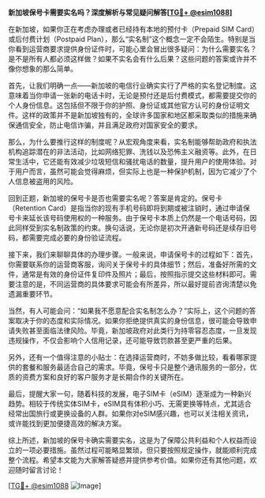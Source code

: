 **新加坡保号卡需要实名吗？深度解析与常见疑问解答[[TG💪+ @esim1088](https://t.me/s/esim1088)]**

在新加坡，如果你正在考虑办理或者已经持有本地的预付卡（Prepaid SIM Card）或后付费计划（Postpaid Plan），那么“实名制”这个概念一定不会陌生。特别是当你看到运营商要求提供身份证件时，可能心里会冒出很多疑问：为什么需要实名？是不是所有人都必须这样做？如果不实名会有什么后果？这些问题的答案或许并不像你想象的那么简单。

首先，让我们明确一点——新加坡的电信行业确实实行了严格的实名登记制度。这意味着当你申请一张新的电话卡时，无论是预付还是后付费模式，都需要提交你的个人身份信息。这包括但不限于你的护照、身份证或其他官方认可的身份证明文件。这样的政策并不是新加坡独有的，全球许多国家和地区都采取类似的措施来确保通信安全，防止电信诈骗，并且满足政府对国家安全的要求。

那么，为什么要推行这样的制度呢？从宏观角度来看，实名制能够帮助政府和执法机构追踪潜在的非法活动，比如网络犯罪、洗钱以及恐怖主义融资等。此外，在日常生活中，它还能有效减少垃圾短信和骚扰电话的数量，提升用户的使用体验。对于用户而言，虽然可能会觉得麻烦，但实际上也是一种保护机制，因为它减少了个人信息被盗用的风险。

回到正题，新加坡的保号卡是否也需要实名呢？答案是肯定的。保号卡（Retention Card）是指当你的现有手机号码即将到期或被注销时，通过申请保号卡来延长该号码使用权的一种服务。由于保号卡本质上仍然是一个电话号码，因此同样受到实名制政策的约束。换句话说，无论你是初次开通新号码还是续存旧号码，都需要完成必要的身份验证流程。

接下来，我们来聊聊具体的办理步骤。一般来说，申请保号卡的过程如下：首先，你需要联系你的运营商客服，询问关于保号卡的具体细节；然后，准备好所需的文件，通常是有效的身份证件复印件及照片；最后，按照指示提交这些材料即可。需要注意的是，不同运营商的具体要求可能会有所差异，所以最好提前咨询清楚以免遗漏重要环节。

当然，有人可能会问：“如果我不愿意配合实名制怎么办？”实际上，这个问题的答案取决于你的态度和实际情况。如果你拒绝提供真实的身份信息，很可能会导致申请失败甚至面临法律风险。毕竟，新加坡政府对此类行为持零容忍态度，一旦发现违规操作，不仅会影响个人信用记录，还可能导致罚款甚至更严重的后果。

另外，还有一个值得注意的小贴士：在选择运营商时，不妨多做比较，看看哪家提供的套餐和服务最适合自己的需求。毕竟，保号卡只是整个通讯服务的一部分，优质的资费方案和良好的客户服务才是长期合作的关键所在。

最后，提醒大家一句，随着科技的发展，电子SIM卡（eSIM）逐渐成为一种新兴趋势。相较于传统实体SIM卡，eSIM具有体积小巧、无需更换等特点，尤其适合经常出国旅行或更换设备的人群。如果你对eSIM感兴趣，也可以关注相关资讯，或许能找到更加便捷高效的解决方案。

综上所述，新加坡的保号卡确实需要实名，这是为了保障公共利益和个人权益而设立的一项必要措施。虽然过程可能略显繁琐，但只要按照规定操作，就能顺利完成整个流程。希望本文能为大家解答疑惑并提供参考价值。如果你还有其他问题，欢迎随时留言讨论！

[[TG💪+ @esim1088](https://t.me/s/esim1088) ![Image](https://i.postimg.cc/4NQfJmqS/Snipaste-2025-05-13-00-14-12.png)]